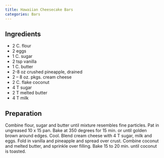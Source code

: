 ```yaml
---
title: Hawaiian Cheesecake Bars
categories: Bars
---
```


## Ingredients

- 2 C. flour
- 2 eggs
- 1 C. sugar
- 2 tsp vanilla
- 1 C. butter
- 2-8 oz crushed pineapple, drained
- 2 – 8 oz. pkgs. cream cheese
- 2 C. flake coconut
- 4 T sugar
- 2 T melted butter
- 4 T milk

## Preparation

Combine flour, sugar and butter until mixture resembles fine particles.  Pat in ungreased 10 x 15 pan.  Bake at 350 degrees for 15 min. or until golden brown around edges.  Cool.  Blend cream cheese with 4 T sugar, milk and eggs.  Fold in vanilla and pineapple and spread over crust.  Combine coconut and melted butter, and sprinkle over filling.  Bake 15 to 20 min. until coconut is toasted.

